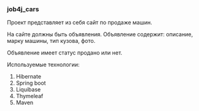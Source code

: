 ### job4j_cars

Проект представляет из себя сайт по продаже машин.

На сайте должны быть объявления. Объявление содержит: описание, марку машины, тип кузова, фото.

Объявление имеет статус продано или нет.

Используемые технологии:

1. Hibernate
2. Spring boot
3. Liquibase
4. Thymeleaf
5. Maven